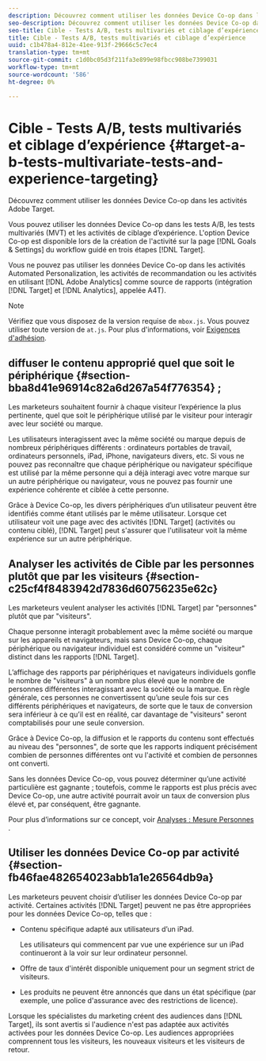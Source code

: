 ```yaml
---
description: Découvrez comment utiliser les données Device Co-op dans les activités Adobe Target.
seo-description: Découvrez comment utiliser les données Device Co-op dans les activités Adobe Target.
seo-title: Cible - Tests A/B, tests multivariés et ciblage d’expérience
title: Cible - Tests A/B, tests multivariés et ciblage d’expérience
uuid: c1b478a4-812e-41ee-913f-29666c5c7ec4
translation-type: tm+mt
source-git-commit: c1d0bc05d3f211fa3e899e98fbcc908be7399031
workflow-type: tm+mt
source-wordcount: '586'
ht-degree: 0%

---
```



# Cible - Tests A/B, tests multivariés et ciblage d’expérience {#target-a-b-tests-multivariate-tests-and-experience-targeting}

Découvrez comment utiliser les données Device Co-op dans les activités Adobe Target.

Vous pouvez utiliser les données Device Co-op dans les tests A/B, les tests multivariés (MVT) et les activités de ciblage d’expérience. L&#39;option Device Co-op est disponible lors de la création de l&#39;activité sur la page [!DNL Goals & Settings] du workflow guidé en trois étapes [!DNL Target].

Vous ne pouvez pas utiliser les données Device Co-op dans les activités Automated Personalization, les activités de recommandation ou les activités en utilisant [!DNL Adobe Analytics] comme source de rapports (intégration [!DNL Target] et [!DNL Analytics], appelée A4T).

>[!NOTE]
>
>Vérifiez que vous disposez de la version requise de `mbox.js`. Vous pouvez utiliser toute version de `at.js`. Pour plus d&#39;informations, voir [Exigences d&#39;adhésion](../about/requirements.md#concept-31d3d165d22546afbedf023d32ad3a43).

## diffuser le contenu approprié quel que soit le périphérique {#section-bba8d41e96914c82a6d267a54f776354} ;

Les marketeurs souhaitent fournir à chaque visiteur l’expérience la plus pertinente, quel que soit le périphérique utilisé par le visiteur pour interagir avec leur société ou marque.

Les utilisateurs interagissent avec la même société ou marque depuis de nombreux périphériques différents : ordinateurs portables de travail, ordinateurs personnels, iPad, iPhone, navigateurs divers, etc. Si vous ne pouvez pas reconnaître que chaque périphérique ou navigateur spécifique est utilisé par la même personne qui a déjà interagi avec votre marque sur un autre périphérique ou navigateur, vous ne pouvez pas fournir une expérience cohérente et ciblée à cette personne.

Grâce à Device Co-op, les divers périphériques d’un utilisateur peuvent être identifiés comme étant utilisés par le même utilisateur. Lorsque cet utilisateur voit une page avec des activités [!DNL Target] (activités ou contenu ciblé), [!DNL Target] peut s&#39;assurer que l&#39;utilisateur voit la même expérience sur un autre périphérique.

## Analyser les activités de Cible par les personnes plutôt que par les visiteurs {#section-c25cf4f8483942d7836d60756235e62c}

Les marketeurs veulent analyser les activités [!DNL Target] par &quot;personnes&quot; plutôt que par &quot;visiteurs&quot;.

Chaque personne interagit probablement avec la même société ou marque sur les appareils et navigateurs, mais sans Device Co-op, chaque périphérique ou navigateur individuel est considéré comme un &quot;visiteur&quot; distinct dans les rapports [!DNL Target].

L’affichage des rapports par périphériques et navigateurs individuels gonfle le nombre de &quot;visiteurs&quot; à un nombre plus élevé que le nombre de personnes différentes interagissant avec la société ou la marque. En règle générale, ces personnes ne convertissent qu’une seule fois sur ces différents périphériques et navigateurs, de sorte que le taux de conversion sera inférieur à ce qu’il est en réalité, car davantage de &quot;visiteurs&quot; seront comptabilisés pour une seule conversion.

Grâce à Device Co-op, la diffusion et le rapports du contenu sont effectués au niveau des &quot;personnes&quot;, de sorte que les rapports indiquent précisément combien de personnes différentes ont vu l&#39;activité et combien de personnes ont converti.

Sans les données Device Co-op, vous pouvez déterminer qu’une activité particulière est gagnante ; toutefois, comme le rapports est plus précis avec Device Co-op, une autre activité pourrait avoir un taux de conversion plus élevé et, par conséquent, être gagnante.

Pour plus d’informations sur ce concept, voir [Analyses : Mesure Personnes ](../other-solutions/people.md#concept-8c57cd3904974e078d7fbf84ac9c2d63).

## Utiliser les données Device Co-op par activité {#section-fb46fae482654023abb1a1e26564db9a}

Les marketeurs peuvent choisir d’utiliser les données Device Co-op par activité. Certaines activités [!DNL Target] peuvent ne pas être appropriées pour les données Device Co-op, telles que :

* Contenu spécifique adapté aux utilisateurs d’un iPad.

   Les utilisateurs qui commencent par vue une expérience sur un iPad continueront à la voir sur leur ordinateur personnel.

* Offre de taux d&#39;intérêt disponible uniquement pour un segment strict de visiteurs.
* Les produits ne peuvent être annoncés que dans un état spécifique (par exemple, une police d&#39;assurance avec des restrictions de licence).

Lorsque les spécialistes du marketing créent des audiences dans [!DNL Target], ils sont avertis si l&#39;audience n&#39;est pas adaptée aux activités activées pour les données Device Co-op. Les audiences appropriées comprennent tous les visiteurs, les nouveaux visiteurs et les visiteurs de retour.
